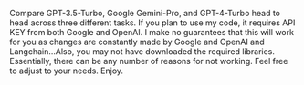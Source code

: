 Compare GPT-3.5-Turbo, Google Gemini-Pro, and GPT-4-Turbo head to head across three different tasks.
If you plan to use my code, it requires API KEY from both Google and OpenAI.
I make no guarantees that this will work for you as changes are constantly made by Google and OpenAI and Langchain...Also, you may not have downloaded the required libraries.  Essentially, there can be any number of reasons for not working.
Feel free to adjust to your needs.
Enjoy.
